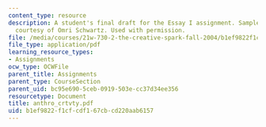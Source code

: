 ```yaml
---
content_type: resource
description: A student's final draft for the Essay I assignment. Sample student essay
  courtesy of Omri Schwartz. Used with permission.
file: /media/courses/21w-730-2-the-creative-spark-fall-2004/b1ef9822f1cfcdf167cbcd220aab6157_anthro_crtvty.pdf
file_type: application/pdf
learning_resource_types:
- Assignments
ocw_type: OCWFile
parent_title: Assignments
parent_type: CourseSection
parent_uid: bc95e690-5ceb-0919-503e-cc37d34ee356
resourcetype: Document
title: anthro_crtvty.pdf
uid: b1ef9822-f1cf-cdf1-67cb-cd220aab6157
---
```

